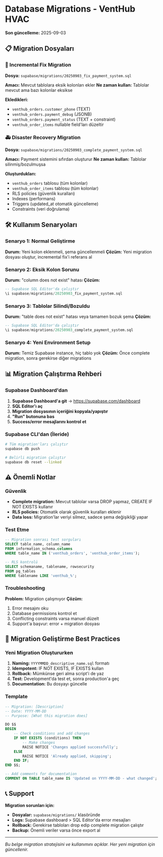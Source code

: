 # Database Migrations - VentHub HVAC

**Son güncelleme:** 2025-09-03

## 📋 Migration Dosyaları

### 🔧 Incremental Fix Migration
**Dosya:** `supabase/migrations/20250903_fix_payment_system.sql`

**Amacı:** Mevcut tablolara eksik kolonları ekler
**Ne zaman kullan:** Tablolar mevcut ama bazı kolonlar eksikse

**Ekledikleri:**
- `venthub_orders.customer_phone` (TEXT)
- `venthub_orders.payment_debug` (JSONB)
- `venthub_orders.payment_status` (TEXT + constraint)
- `venthub_order_items` nullable field'ları düzeltir

### 🚑 Disaster Recovery Migration  
**Dosya:** `supabase/migrations/20250903_complete_payment_system.sql`

**Amacı:** Payment sistemini sıfırdan oluşturur
**Ne zaman kullan:** Tablolar silinmiş/bozulmuşsa

**Oluşturdukları:**
- `venthub_orders` tablosu (tüm kolonlar)
- `venthub_order_items` tablosu (tüm kolonlar)
- RLS policies (güvenlik kuralları)
- Indexes (performans)
- Triggers (updated_at otomatik güncelleme)
- Constraints (veri doğrulama)

## 🛠️ Kullanım Senaryoları

### Senaryo 1: Normal Geliştirme
**Durum:** Yeni kolon eklenmeli, şema güncellenmeli
**Çözüm:** Yeni migration dosyası oluştur, incremental fix'i referans al

### Senaryo 2: Eksik Kolon Sorunu
**Durum:** "column does not exist" hatası
**Çözüm:** 
```sql
-- Supabase SQL Editor'da çalıştır
\i supabase/migrations/20250903_fix_payment_system.sql
```

### Senaryo 3: Tablolar Silindi/Bozuldu
**Durum:** "table does not exist" hatası veya tamamen bozuk şema
**Çözüm:**
```sql
-- Supabase SQL Editor'da çalıştır  
\i supabase/migrations/20250903_complete_payment_system.sql
```

### Senaryo 4: Yeni Environment Setup
**Durum:** Temiz Supabase instance, hiç tablo yok
**Çözüm:** Önce complete migration, sonra gerekirse diğer migrations

## 📊 Migration Çalıştırma Rehberi

### Supabase Dashboard'dan
1. **Supabase Dashboard'a git** → https://supabase.com/dashboard
2. **SQL Editor'ı aç**
3. **Migration dosyasının içeriğini kopyala/yapıştır**
4. **"Run" butonuna bas**
5. **Success/error mesajlarını kontrol et**

### Supabase CLI'dan (İleride)
```bash
# Tüm migration'ları çalıştır
supabase db push

# Belirli migration çalıştır  
supabase db reset --linked
```

## ⚠️ Önemli Notlar

### Güvenlik
- **Complete migration:** Mevcut tablolar varsa DROP yapmaz, CREATE IF NOT EXISTS kullanır
- **RLS policies:** Otomatik olarak güvenlik kuralları eklenir
- **Data loss:** Migration'lar veriyi silmez, sadece şema değişikliği yapar

### Test Etme
```sql
-- Migration sonrası test sorguları
SELECT table_name, column_name 
FROM information_schema.columns 
WHERE table_name IN ('venthub_orders', 'venthub_order_items');

-- RLS kontrolü
SELECT schemaname, tablename, rowsecurity 
FROM pg_tables 
WHERE tablename LIKE 'venthub_%';
```

### Troubleshooting
**Problem:** Migration çalışmıyor
**Çözüm:** 
1. Error mesajını oku
2. Database permissions kontrol et  
3. Conflicting constraints varsa manuel düzelt
4. Support'a başvur: error + migration dosyası

## 🔄 Migration Geliştirme Best Practices

### Yeni Migration Oluştururken
1. **Naming:** `YYYYMMDD_descriptive_name.sql` formatı
2. **Idempotent:** IF NOT EXISTS, IF EXISTS kullan
3. **Rollback:** Mümkünse geri alma script'i de yaz
4. **Test:** Development'da test et, sonra production'a geç
5. **Documentation:** Bu dosyayı güncelle

### Template
```sql
-- Migration: [Description]
-- Date: YYYY-MM-DD
-- Purpose: [What this migration does]

DO $$ 
BEGIN 
    -- Check conditions and add changes
    IF NOT EXISTS (conditions) THEN
        -- Make changes
        RAISE NOTICE 'Changes applied successfully';
    ELSE
        RAISE NOTICE 'Already applied, skipping';
    END IF;
END $$;

-- Add comments for documentation
COMMENT ON TABLE table_name IS 'Updated on YYYY-MM-DD - what changed';
```

## 📞 Support

**Migration sorunları için:**
- **Dosyalar:** `supabase/migrations/` klasöründe
- **Logs:** Supabase dashboard > SQL Editor'da error mesajları
- **Rollback:** Gerekirse tabloları drop edip complete migration çalıştır
- **Backup:** Önemli veriler varsa önce export al

---
*Bu belge migration stratejisini ve kullanımını açıklar. Her yeni migration için güncellenir.*
